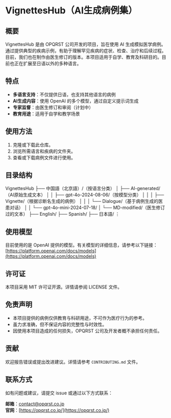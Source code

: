 # VignettesHub（AI生成病例集）

## 概要
VignettesHub 是由 OPQRST 公司开发的项目，旨在使用 AI 生成模拟医学病例。通过提供典型的疾病示例，有助于理解罕见疾病的症状、检查、治疗和后续过程。目前，我们也在制作由医生修订的版本。本项目适用于自学、教育及科研目的。目前也正在扩展至日语以外的多种语言。

## 特点
- **多语言支持**：不仅提供日语，也支持其他语言的病例  
- **AI生成内容**：使用 OpenAI 的多个模型，通过自定义提示词生成  
- **专家监督**：由医生修订和审阅（计划中）  
- **教育用途**：适用于自学和教学场景  

## 使用方法
1. 克隆或下载此仓库。  
2. 浏览所需语言和疾病的文件夹。  
3. 查看或下载病例文件进行使用。  

## 目录结构
VignettesHub
├── 中国語（北京語）/（按语言分类）
│   ├── AI-generated/（AI原始生成文本）
│   │   ├── gpt-4o-2024-08-06/（按模型分类）
│   │   │   ├── Vignette/（根据诊断名生成的病例）
│   │   │   └── Dialogue/（基于病例生成的医患对话）
│   │   └── gpt-4o-mini-2024-07-18/
│   └── MD-modified/（医生修订过的文本）
├── English/
├── Spanish/
├── 日本語/
⋮
## 使用模型
目前使用的是 OpenAI 提供的模型。有关模型的详细信息，请参考以下链接：  
[https://platform.openai.com/docs/models](https://platform.openai.com/docs/models)

## 许可证
本项目采用 MIT 许可证开源。详情请参阅 LICENSE 文件。

## 免责声明
- 本项目提供的病例仅供教育与科研用途，不可作为医疗行为的参考。  
- 虽力求准确，但不保证内容的完整性与时效性。  
- 因使用本项目造成的任何损失，OPQRST 公司及开发者概不承担任何责任。  

## 贡献
欢迎报告错误或提出改进建议。详情请参考 `CONTRIBUTING.md` 文件。

## 联系方式
如有问题或建议，请提交 issue 或通过以下方式联系：

**邮箱**：contact@opqrst.co.jp  
**官网**：[https://opqrst.co.jp/](https://opqrst.co.jp/)